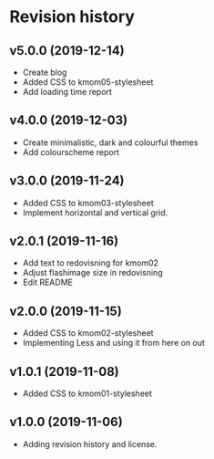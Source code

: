 Revision history
===================

v5.0.0 (2019-12-14)
---------------------

* Create blog
* Added CSS to kmom05-stylesheet
* Add loading time report

v4.0.0 (2019-12-03)
---------------------

* Create minimalistic, dark and colourful themes
* Add colourscheme report

v3.0.0 (2019-11-24)
---------------------

* Added CSS to kmom03-stylesheet
* Implement horizontal and vertical grid.

v2.0.1 (2019-11-16)
---------------------

* Add text to redovisning for kmom02
* Adjust flashimage size in redovisning
* Edit README

v2.0.0 (2019-11-15)
---------------------

* Added CSS to kmom02-stylesheet
* Implementing Less and using it from here on out

v1.0.1 (2019-11-08)
---------------------

* Added CSS to kmom01-stylesheet

v1.0.0 (2019-11-06)
---------------------

* Adding revision history and license.
